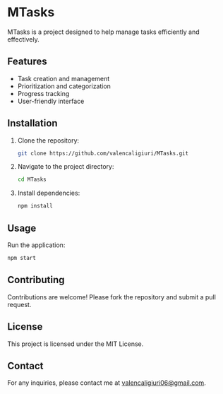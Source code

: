 # MTasks

MTasks is a project designed to help manage tasks efficiently and effectively.

## Features

- Task creation and management
- Prioritization and categorization
- Progress tracking
- User-friendly interface

## Installation

1. Clone the repository:
    ```bash
    git clone https://github.com/valencaligiuri/MTasks.git
    ```
2. Navigate to the project directory:
    ```bash
    cd MTasks
    ```
3. Install dependencies:
    ```bash
    npm install
    ```

## Usage

Run the application:
```bash
npm start
```

## Contributing

Contributions are welcome! Please fork the repository and submit a pull request.

## License

This project is licensed under the MIT License.

## Contact

For any inquiries, please contact me at [valencaligiuri06@gmail.com](mailto:valencaligiuri06@gmail.com).